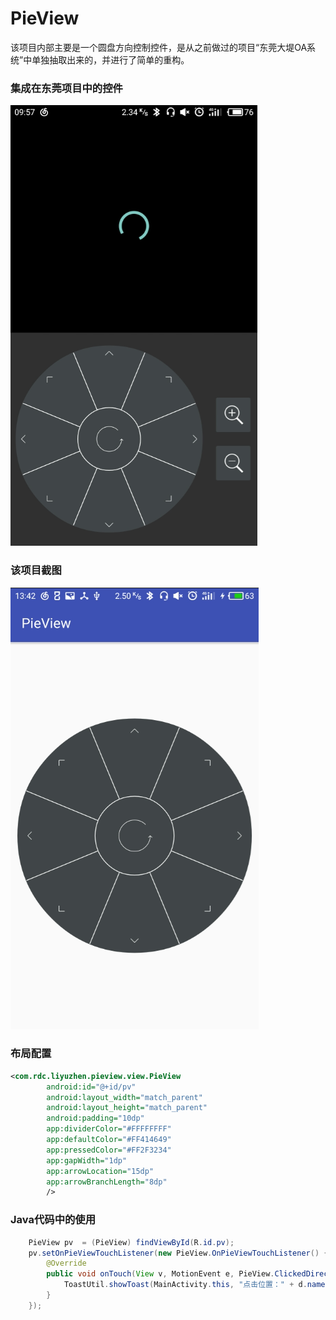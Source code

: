 # PieView
该项目内部主要是一个圆盘方向控制控件，是从之前做过的项目“东莞大堤OA系统”中单独抽取出来的，并进行了简单的重构。

### 集成在东莞项目中的控件
![image](https://github.com/liyuzhen/PieView/raw/master/screenshots/first.png)

### 该项目截图
![image](https://github.com/liyuzhen/PieView/raw/master/screenshots/second.png)

### 布局配置
```xml
<com.rdc.liyuzhen.pieview.view.PieView
        android:id="@+id/pv"
        android:layout_width="match_parent"
        android:layout_height="match_parent"
        android:padding="10dp"
        app:dividerColor="#FFFFFFFF"
        app:defaultColor="#FF414649"
        app:pressedColor="#FF2F3234"
        app:gapWidth="1dp"
        app:arrowLocation="15dp"
        app:arrowBranchLength="8dp"
        />
```

### Java代码中的使用
```java
    PieView pv  = (PieView) findViewById(R.id.pv);
    pv.setOnPieViewTouchListener(new PieView.OnPieViewTouchListener() {
        @Override
        public void onTouch(View v, MotionEvent e, PieView.ClickedDirection d) {
            ToastUtil.showToast(MainActivity.this, "点击位置：" + d.name());
        }
    });
```

